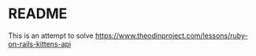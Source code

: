 # README

This is an attempt to solve https://www.theodinproject.com/lessons/ruby-on-rails-kittens-api